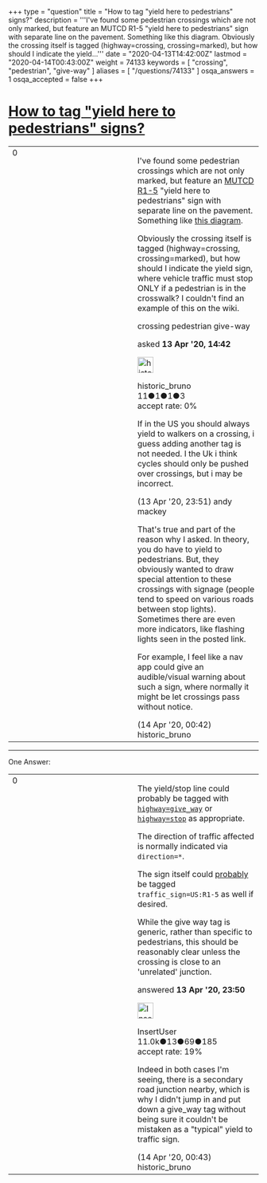 +++
type = "question"
title = "How to tag &quot;yield here to pedestrians&quot; signs?"
description = '''I&#x27;ve found some pedestrian crossings which are not only marked, but feature an MUTCD R1-5 &quot;yield here to pedestrians&quot; sign with separate line on the pavement. Something like this diagram. Obviously the crossing itself is tagged (highway=crossing, crossing=marked), but how should I indicate the yield...'''
date = "2020-04-13T14:42:00Z"
lastmod = "2020-04-14T00:43:00Z"
weight = 74133
keywords = [ "crossing", "pedestrian", "give-way" ]
aliases = [ "/questions/74133" ]
osqa_answers = 1
osqa_accepted = false
+++

<div class="headNormal">

# [How to tag "yield here to pedestrians" signs?](/questions/74133/how-to-tag-yield-here-to-pedestrians-signs)

</div>

<div id="main-body">

<div id="askform">

<table id="question-table" style="width:100%;">
<colgroup>
<col style="width: 50%" />
<col style="width: 50%" />
</colgroup>
<tbody>
<tr>
<td style="width: 30px; vertical-align: top"><div class="vote-buttons">
<span id="post-74133-upvote" class="ajax-command post-vote up" rel="nofollow" title="I like this post (click again to cancel)"> </span>
<div id="post-74133-score" class="post-score" title="current number of votes">
0
</div>
<span id="post-74133-downvote" class="ajax-command post-vote down" rel="nofollow" title="I dont like this post (click again to cancel)"> </span> <span id="favorite-mark" class="ajax-command favorite-mark" rel="nofollow" title="mark/unmark this question as favorite (click again to cancel)"> </span>
<div id="favorite-count" class="favorite-count">
&#10;</div>
</div></td>
<td><div id="item-right">
<div class="question-body">
<p>I've found some pedestrian crossings which are not only marked, but feature an <a href="https://mutcd.fhwa.dot.gov/htm/2009/part2/part2b.htm#section2B11">MUTCD R1-5</a> "yield here to pedestrians" sign with separate line on the pavement. Something like <a href="http://drivinginstructorblog.com/wp-content/uploads/2016/09/d.jpg">this diagram</a>.</p>
<p>Obviously the crossing itself is tagged (highway=crossing, crossing=marked), but how should I indicate the yield sign, where vehicle traffic must stop ONLY if a pedestrian is in the crosswalk? I couldn't find an example of this on the wiki.</p>
</div>
<div id="question-tags" class="tags-container tags">
<span class="post-tag tag-link-crossing" rel="tag" title="see questions tagged &#39;crossing&#39;">crossing</span> <span class="post-tag tag-link-pedestrian" rel="tag" title="see questions tagged &#39;pedestrian&#39;">pedestrian</span> <span class="post-tag tag-link-give-way" rel="tag" title="see questions tagged &#39;give-way&#39;">give-way</span>
</div>
<div id="question-controls" class="post-controls">
&#10;</div>
<div class="post-update-info-container">
<div class="post-update-info post-update-info-user">
<p>asked <strong>13 Apr '20, 14:42</strong></p>
<img src="https://secure.gravatar.com/avatar/23f74b14a41b4c727a8b37db1019fb1a?s=32&amp;d=identicon&amp;r=g" class="gravatar" width="32" height="32" alt="historic_bruno&#39;s gravatar image" />
<p><span>historic_bruno</span><br />
<span class="score" title="11 reputation points">11</span><span title="1 badges"><span class="badge1">●</span><span class="badgecount">1</span></span><span title="1 badges"><span class="silver">●</span><span class="badgecount">1</span></span><span title="3 badges"><span class="bronze">●</span><span class="badgecount">3</span></span><br />
<span class="accept_rate" title="Rate of the user&#39;s accepted answers">accept rate:</span> <span title="historic_bruno has no accepted answers">0%</span></p>
</div>
</div>
<div id="comments-container-74133" class="comments-container">
<span id="74144"></span>
<div id="comment-74144" class="comment">
<div id="post-74144-score" class="comment-score">
&#10;</div>
<div class="comment-text">
<p>If in the US you should always yield to walkers on a crossing, i guess adding another tag is not needed. I the Uk i think cycles should only be pushed over crossings, but i may be incorrect.</p>
</div>
<div id="comment-74144-info" class="comment-info">
<span class="comment-age">(13 Apr '20, 23:51)</span> <span class="comment-user userinfo">andy mackey</span>
</div>
</div>
<span id="74145"></span>
<div id="comment-74145" class="comment">
<div id="post-74145-score" class="comment-score">
&#10;</div>
<div class="comment-text">
<p>That's true and part of the reason why I asked. In theory, you do have to yield to pedestrians. But, they obviously wanted to draw special attention to these crossings with signage (people tend to speed on various roads between stop lights). Sometimes there are even more indicators, like flashing lights seen in the posted link.</p>
<p>For example, I feel like a nav app could give an audible/visual warning about such a sign, where normally it might be let crossings pass without notice.</p>
</div>
<div id="comment-74145-info" class="comment-info">
<span class="comment-age">(14 Apr '20, 00:42)</span> <span class="comment-user userinfo">historic_bruno</span>
</div>
</div>
</div>
<div id="comment-tools-74133" class="comment-tools">
&#10;</div>
<div class="clear">
&#10;</div>
<div id="comment-74133-form-container" class="comment-form-container">
&#10;</div>
<div class="clear">
&#10;</div>
</div></td>
</tr>
</tbody>
</table>

------------------------------------------------------------------------

<div class="tabBar">

<span id="sort-top"></span>

<div class="headQuestions">

One Answer:

</div>

</div>

<span id="74143"></span>

<div id="answer-container-74143" class="answer">

<table style="width:100%;">
<colgroup>
<col style="width: 50%" />
<col style="width: 50%" />
</colgroup>
<tbody>
<tr>
<td style="width: 30px; vertical-align: top"><div class="vote-buttons">
<span id="post-74143-upvote" class="ajax-command post-vote up" rel="nofollow" title="I like this post (click again to cancel)"> </span>
<div id="post-74143-score" class="post-score" title="current number of votes">
0
</div>
<span id="post-74143-downvote" class="ajax-command post-vote down" rel="nofollow" title="I dont like this post (click again to cancel)"> </span>
</div></td>
<td><div class="item-right">
<div class="answer-body">
<p>The yield/stop line could probably be tagged with <a href="https://wiki.openstreetmap.org/wiki/Tag:highway%3Dgive_way"><code>highway=give_way</code></a> or <a href="https://wiki.openstreetmap.org/wiki/Tag:highway%3Dstop"><code>highway=stop</code></a> as appropriate.</p>
<p>The direction of traffic affected is normally indicated via <code>direction=*</code>.</p>
<p>The sign itself could <a href="https://wiki.openstreetmap.org/wiki/Key:traffic_sign">probably</a> be tagged <code>traffic_sign=US:R1-5</code> as well if desired.</p>
<p>While the give way tag is generic, rather than specific to pedestrians, this should be reasonably clear unless the crossing is close to an 'unrelated' junction.</p>
</div>
<div class="answer-controls post-controls">
&#10;</div>
<div class="post-update-info-container">
<div class="post-update-info post-update-info-user">
<p>answered <strong>13 Apr '20, 23:50</strong></p>
<img src="https://secure.gravatar.com/avatar/ec8a0cf213f9797ad1c1ae2c28c2332d?s=32&amp;d=identicon&amp;r=g" class="gravatar" width="32" height="32" alt="InsertUser&#39;s gravatar image" />
<p><span>InsertUser</span><br />
<span class="score" title="11005 reputation points"><span>11.0k</span></span><span title="13 badges"><span class="badge1">●</span><span class="badgecount">13</span></span><span title="69 badges"><span class="silver">●</span><span class="badgecount">69</span></span><span title="185 badges"><span class="bronze">●</span><span class="badgecount">185</span></span><br />
<span class="accept_rate" title="Rate of the user&#39;s accepted answers">accept rate:</span> <span title="InsertUser has 73 accepted answers">19%</span></p>
</div>
</div>
<div id="comments-container-74143" class="comments-container">
<span id="74146"></span>
<div id="comment-74146" class="comment">
<div id="post-74146-score" class="comment-score">
&#10;</div>
<div class="comment-text">
<p>Indeed in both cases I'm seeing, there is a secondary road junction nearby, which is why I didn't jump in and put down a give_way tag without being sure it couldn't be mistaken as a "typical" yield to traffic sign.</p>
</div>
<div id="comment-74146-info" class="comment-info">
<span class="comment-age">(14 Apr '20, 00:43)</span> <span class="comment-user userinfo">historic_bruno</span>
</div>
</div>
</div>
<div id="comment-tools-74143" class="comment-tools">
&#10;</div>
<div class="clear">
&#10;</div>
<div id="comment-74143-form-container" class="comment-form-container">
&#10;</div>
<div class="clear">
&#10;</div>
</div></td>
</tr>
</tbody>
</table>

</div>

<div class="paginator-container-left">

</div>

</div>

</div>

